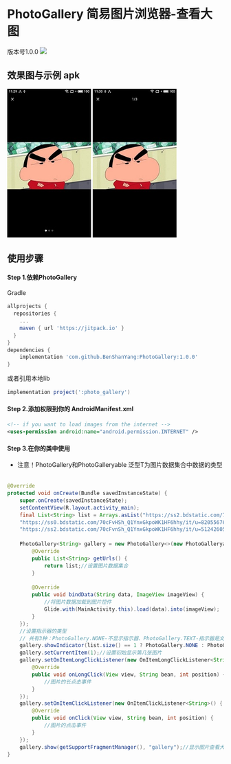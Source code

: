 # PhotoGallery 简易图片浏览器-查看大图

版本号1.0.0 [![](https://jitpack.io/v/BenShanYang/PhotoGallery.svg)](https://jitpack.io/#BenShanYang/PhotoGallery)

## 效果图与示例 apk

![photo_gallery1](https://github.com/BenShanYang/PhotoGallery/blob/main/image_demo/1.jpg)
![photo_gallery2](https://github.com/BenShanYang/PhotoGallery/blob/main/image_demo/2.jpg)


## 使用步骤

#### Step 1.依赖PhotoGallery
Gradle
```groovy
allprojects {
  repositories {
    ...
    maven { url 'https://jitpack.io' }
  }
}
dependencies {
    implementation 'com.github.BenShanYang:PhotoGallery:1.0.0'
}
```
或者引用本地lib
```groovy
implementation project(':photo_gallery')
```

#### Step 2.添加权限到你的 AndroidManifest.xml
```xml
<!-- if you want to load images from the internet -->
<uses-permission android:name="android.permission.INTERNET" /> 
```

#### Step 3.在你的类中使用

- 注意！PhotoGallery<T>和PhotoGalleryable<T> 泛型T为图片数据集合中数据的类型

```java

@Override
protected void onCreate(Bundle savedInstanceState) {
    super.onCreate(savedInstanceState);
    setContentView(R.layout.activity_main);
    final List<String> list = Arrays.asList("https://ss2.bdstatic.com/70cFvnSh_Q1YnxGkpoWK1HF6hhy/it/u=518565351,741314501&fm=26&gp=0.jpg", 
    "https://ss0.bdstatic.com/70cFvHSh_Q1YnxGkpoWK1HF6hhy/it/u=820556762,652942924&fm=26&gp=0.jpg", 
    "https://ss2.bdstatic.com/70cFvnSh_Q1YnxGkpoWK1HF6hhy/it/u=512426052,3777200390&fm=26&gp=0.jpg");
    
    PhotoGallery<String> gallery = new PhotoGallery<>(new PhotoGalleryable<String>() {
        @Override
        public List<String> getUrls() {
            return list;//设置图片数据集合
        }

        @Override
        public void bindData(String data, ImageView imageView) {
            //将图片数据加载到图片控件
            Glide.with(MainActivity.this).load(data).into(imageView);
        }
    });
    //设置指示器的类型 
    // 共有3种：PhotoGallery.NONE-不显示指示器、PhotoGallery.TEXT-指示器是文字类型的、PhotoGallery.CIRCLE-指示器是圆点类型的
    gallery.showIndicator(list.size() == 1 ? PhotoGallery.NONE : PhotoGallery.TEXT);
    gallery.setCurrentItem(1);//设置初始显示第几张图片
    gallery.setOnItemLongClickListener(new OnItemLongClickListener<String>() {
        @Override
        public void onLongClick(View view, String bean, int position) {
            //图片的长点击事件
        }
    });
    gallery.setOnItemClickListener(new OnItemClickListener<String>() {
        @Override
        public void onClick(View view, String bean, int position) {
            //图片的点击事件
        }
    });
    gallery.show(getSupportFragmentManager(), "gallery");//显示图片查看大图
}
    
```



